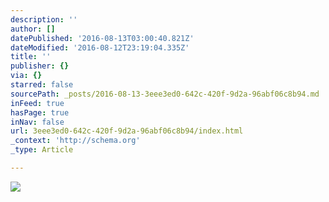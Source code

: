 ```yaml
---
description: ''
author: []
datePublished: '2016-08-13T03:00:40.821Z'
dateModified: '2016-08-12T23:19:04.335Z'
title: ''
publisher: {}
via: {}
starred: false
sourcePath: _posts/2016-08-13-3eee3ed0-642c-420f-9d2a-96abf06c8b94.md
inFeed: true
hasPage: true
inNav: false
url: 3eee3ed0-642c-420f-9d2a-96abf06c8b94/index.html
_context: 'http://schema.org'
_type: Article

---
```

![](https://the-grid-user-content.s3-us-west-2.amazonaws.com/4f9bde24-65e5-4bf3-be78-ac7c90a4e0e7.jpg)